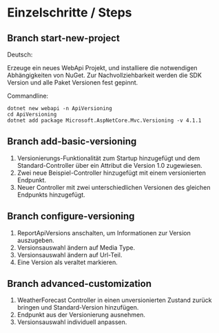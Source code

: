 # Einzelschritte / Steps

## Branch start-new-project

Deutsch:

Erzeuge ein neues WebApi Projekt, und installiere die notwendigen Abhängigkeiten von NuGet. Zur Nachvollziehbarkeit werden die SDK Version und alle Paket Versionen fest gepinnt.

Commandline:

```shell
dotnet new webapi -n ApiVersioning
cd ApiVersioning
dotnet add package Microsoft.AspNetCore.Mvc.Versioning -v 4.1.1
```

## Branch add-basic-versioning

1. Versionierungs-Funktionalität zum Startup hinzugefügt und dem Standard-Controller über ein Attribut die Version 1.0 zugewiesen.
2. Zwei neue Beispiel-Controller hinzugefügt mit einem versionierten Endpunkt. 
3. Neuer Controller mit zwei unterschiedlichen Versionen des gleichen Endpunkts hinzugefügt.

## Branch configure-versioning

1. ReportApiVersions anschalten, um Informationen zur Version auszugeben.
2. Versionsauswahl ändern auf Media Type.
3. Versionsauswahl ändern auf Url-Teil.
4. Eine Version als veraltet markieren.

## Branch advanced-customization

1. WeatherForecast Controller in einen unversionierten Zustand zurück bringen und Standard-Version hinzufügen.
2. Endpunkt aus der Versionierung ausnehmen.
3. Versionsauswahl individuell anpassen.
